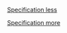 [Specification less](https://cs50.harvard.edu/x/2020/psets/1/mario/less/)

[Specification more](https://cs50.harvard.edu/x/2020/psets/1/mario/more/)
